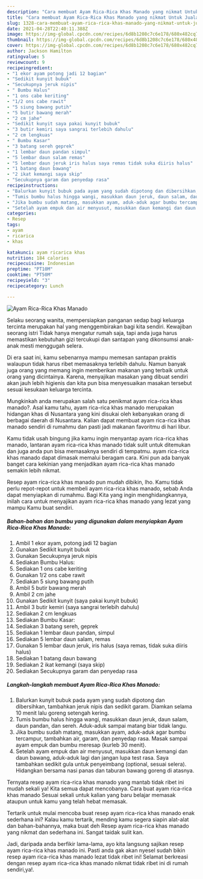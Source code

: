 ```yaml
---
description: "Cara membuat Ayam Rica-Rica Khas Manado yang nikmat Untuk Jualan"
title: "Cara membuat Ayam Rica-Rica Khas Manado yang nikmat Untuk Jualan"
slug: 1328-cara-membuat-ayam-rica-rica-khas-manado-yang-nikmat-untuk-jualan
date: 2021-04-28T22:40:11.388Z
image: https://img-global.cpcdn.com/recipes/6d8b1208c7c6e178/680x482cq70/ayam-rica-rica-khas-manado-foto-resep-utama.jpg
thumbnail: https://img-global.cpcdn.com/recipes/6d8b1208c7c6e178/680x482cq70/ayam-rica-rica-khas-manado-foto-resep-utama.jpg
cover: https://img-global.cpcdn.com/recipes/6d8b1208c7c6e178/680x482cq70/ayam-rica-rica-khas-manado-foto-resep-utama.jpg
author: Jackson Hamilton
ratingvalue: 5
reviewcount: 9
recipeingredient:
- "1 ekor ayam potong jadi 12 bagian"
- "Sedikit kunyit bubuk"
- "Secukupnya jeruk nipis"
- " Bumbu Halus"
- "1 ons cabe keriting"
- "1/2 ons cabe rawit"
- "5 siung bawang putih"
- "5 butir bawang merah"
- "2 cm jahe"
- "Sedikit kunyit saya pakai kunyit bubuk"
- "3 butir kemiri saya sangrai terlebih dahulu"
- "2 cm lengkuas"
- " Bumbu Kasar"
- "3 batang sereh geprek"
- "1 lembar daun pandan simpul"
- "5 lembar daun salam remas"
- "5 lembar daun jeruk iris halus saya remas tidak suka diiris halus"
- "1 batang daun bawang"
- "2 ikat kemangi saya skip"
- "Secukupnya garam dan penyedap rasa"
recipeinstructions:
- "Balurkan kunyit bubuk pada ayam yang sudah dipotong dan dibersihkan, tambahkan jeruk nipis dan sedikit garam. Diamkan selama 10 menit lalu goreng setengah kering."
- "Tumis bumbu halus hingga wangi, masukkan daun jeruk, daun salam, daun pandan, dan sereh. Aduk-aduk sampai matang biar tidak langu."
- "Jika bumbu sudah matang, masukkan ayam, aduk-aduk agar bumbu tercampur, tambahkan air, garam, dan penyedap rasa. Masak sampai ayam empuk dan bumbu meresap (kurleb 30 menit)."
- "Setelah ayam empuk dan air menyusut, masukkan daun kemangi dan daun bawang, aduk-aduk lagi dan jangan lupa test rasa. Saya tambahkan sedikit gula untuk penyeimbang (optional, sesuai selera). Hidangkan bersama nasi panas dan taburan bawang goreng di atasnya."
categories:
- Resep
tags:
- ayam
- ricarica
- khas

katakunci: ayam ricarica khas 
nutrition: 184 calories
recipecuisine: Indonesian
preptime: "PT10M"
cooktime: "PT50M"
recipeyield: "3"
recipecategory: Lunch

---
```



![Ayam Rica-Rica Khas Manado](https://img-global.cpcdn.com/recipes/6d8b1208c7c6e178/680x482cq70/ayam-rica-rica-khas-manado-foto-resep-utama.jpg)

Selaku seorang wanita, mempersiapkan panganan sedap bagi keluarga tercinta merupakan hal yang menggembirakan bagi kita sendiri. Kewajiban seorang istri Tidak hanya mengatur rumah saja, tapi anda juga harus memastikan kebutuhan gizi tercukupi dan santapan yang dikonsumsi anak-anak mesti menggugah selera.

Di era  saat ini, kamu sebenarnya mampu memesan santapan praktis walaupun tidak harus ribet memasaknya terlebih dahulu. Namun banyak juga orang yang memang ingin memberikan makanan yang terbaik untuk orang yang dicintainya. Karena, menyajikan masakan yang dibuat sendiri akan jauh lebih higienis dan kita pun bisa menyesuaikan masakan tersebut sesuai kesukaan keluarga tercinta. 



Mungkinkah anda merupakan salah satu penikmat ayam rica-rica khas manado?. Asal kamu tahu, ayam rica-rica khas manado merupakan hidangan khas di Nusantara yang kini disukai oleh kebanyakan orang di berbagai daerah di Nusantara. Kalian dapat membuat ayam rica-rica khas manado sendiri di rumahmu dan pasti jadi makanan favoritmu di hari libur.

Kamu tidak usah bingung jika kamu ingin menyantap ayam rica-rica khas manado, lantaran ayam rica-rica khas manado tidak sulit untuk ditemukan dan juga anda pun bisa memasaknya sendiri di tempatmu. ayam rica-rica khas manado dapat dimasak memalui beragam cara. Kini pun ada banyak banget cara kekinian yang menjadikan ayam rica-rica khas manado semakin lebih nikmat.

Resep ayam rica-rica khas manado pun mudah dibikin, lho. Kamu tidak perlu repot-repot untuk membeli ayam rica-rica khas manado, sebab Anda dapat menyiapkan di rumahmu. Bagi Kita yang ingin menghidangkannya, inilah cara untuk menyajikan ayam rica-rica khas manado yang lezat yang mampu Kamu buat sendiri.

<!--inarticleads1-->

##### Bahan-bahan dan bumbu yang digunakan dalam menyiapkan Ayam Rica-Rica Khas Manado:

1. Ambil 1 ekor ayam, potong jadi 12 bagian
1. Gunakan Sedikit kunyit bubuk
1. Gunakan Secukupnya jeruk nipis
1. Sediakan  Bumbu Halus:
1. Sediakan 1 ons cabe keriting
1. Gunakan 1/2 ons cabe rawit
1. Sediakan 5 siung bawang putih
1. Ambil 5 butir bawang merah
1. Ambil 2 cm jahe
1. Gunakan Sedikit kunyit (saya pakai kunyit bubuk)
1. Ambil 3 butir kemiri (saya sangrai terlebih dahulu)
1. Sediakan 2 cm lengkuas
1. Sediakan  Bumbu Kasar:
1. Sediakan 3 batang sereh, geprek
1. Sediakan 1 lembar daun pandan, simpul
1. Sediakan 5 lembar daun salam, remas
1. Gunakan 5 lembar daun jeruk, iris halus (saya remas, tidak suka diiris halus)
1. Sediakan 1 batang daun bawang
1. Sediakan 2 ikat kemangi (saya skip)
1. Sediakan Secukupnya garam dan penyedap rasa




<!--inarticleads2-->

##### Langkah-langkah membuat Ayam Rica-Rica Khas Manado:

1. Balurkan kunyit bubuk pada ayam yang sudah dipotong dan dibersihkan, tambahkan jeruk nipis dan sedikit garam. Diamkan selama 10 menit lalu goreng setengah kering.
1. Tumis bumbu halus hingga wangi, masukkan daun jeruk, daun salam, daun pandan, dan sereh. Aduk-aduk sampai matang biar tidak langu.
1. Jika bumbu sudah matang, masukkan ayam, aduk-aduk agar bumbu tercampur, tambahkan air, garam, dan penyedap rasa. Masak sampai ayam empuk dan bumbu meresap (kurleb 30 menit).
1. Setelah ayam empuk dan air menyusut, masukkan daun kemangi dan daun bawang, aduk-aduk lagi dan jangan lupa test rasa. Saya tambahkan sedikit gula untuk penyeimbang (optional, sesuai selera). Hidangkan bersama nasi panas dan taburan bawang goreng di atasnya.




Ternyata resep ayam rica-rica khas manado yang mantab tidak ribet ini mudah sekali ya! Kita semua dapat mencobanya. Cara buat ayam rica-rica khas manado Sesuai sekali untuk kalian yang baru belajar memasak ataupun untuk kamu yang telah hebat memasak.

Tertarik untuk mulai mencoba buat resep ayam rica-rica khas manado enak sederhana ini? Kalau kamu tertarik, mending kamu segera siapin alat-alat dan bahan-bahannya, maka buat deh Resep ayam rica-rica khas manado yang nikmat dan sederhana ini. Sangat taidak sulit kan. 

Jadi, daripada anda berfikir lama-lama, ayo kita langsung sajikan resep ayam rica-rica khas manado ini. Pasti anda gak akan nyesel sudah bikin resep ayam rica-rica khas manado lezat tidak ribet ini! Selamat berkreasi dengan resep ayam rica-rica khas manado nikmat tidak ribet ini di rumah sendiri,ya!.

